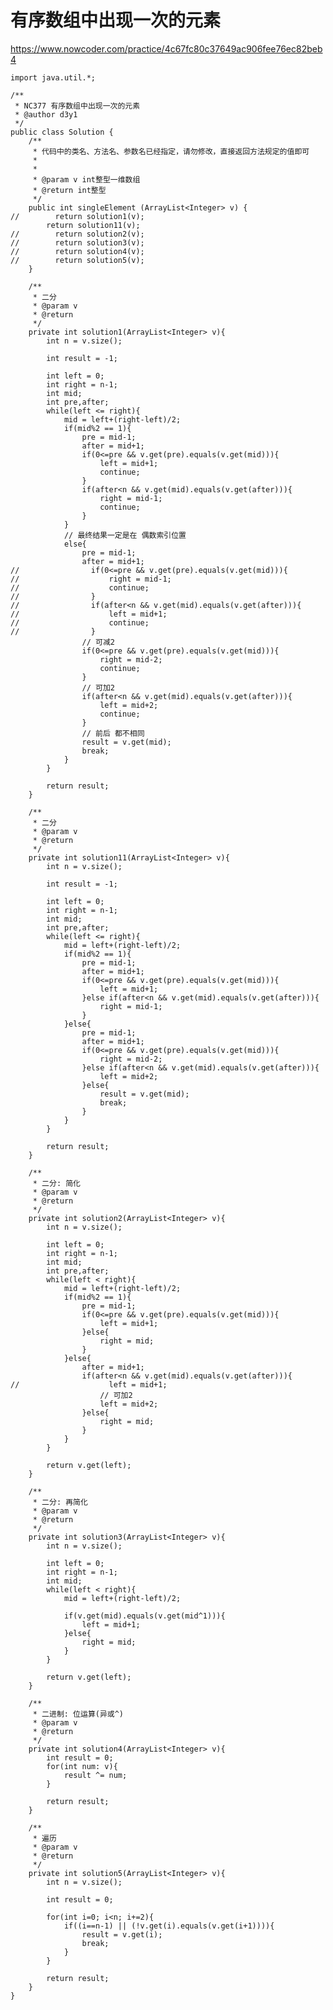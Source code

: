 # 有序数组中出现一次的元素
https://www.nowcoder.com/practice/4c67fc80c37649ac906fee76ec82beb4

    import java.util.*;
    
    /**
     * NC377 有序数组中出现一次的元素
     * @author d3y1
     */
    public class Solution {
        /**
         * 代码中的类名、方法名、参数名已经指定，请勿修改，直接返回方法规定的值即可
         *
         *
         * @param v int整型一维数组
         * @return int整型
         */
        public int singleElement (ArrayList<Integer> v) {
    //        return solution1(v);
            return solution11(v);
    //        return solution2(v);
    //        return solution3(v);
    //        return solution4(v);
    //        return solution5(v);
        }
    
        /**
         * 二分
         * @param v
         * @return
         */
        private int solution1(ArrayList<Integer> v){
            int n = v.size();
    
            int result = -1;
    
            int left = 0;
            int right = n-1;
            int mid;
            int pre,after;
            while(left <= right){
                mid = left+(right-left)/2;
                if(mid%2 == 1){
                    pre = mid-1;
                    after = mid+1;
                    if(0<=pre && v.get(pre).equals(v.get(mid))){
                        left = mid+1;
                        continue;
                    }
                    if(after<n && v.get(mid).equals(v.get(after))){
                        right = mid-1;
                        continue;
                    }
                }
                // 最终结果一定是在 偶数索引位置
                else{
                    pre = mid-1;
                    after = mid+1;
    //                if(0<=pre && v.get(pre).equals(v.get(mid))){
    //                    right = mid-1;
    //                    continue;
    //                }
    //                if(after<n && v.get(mid).equals(v.get(after))){
    //                    left = mid+1;
    //                    continue;
    //                }
                    // 可减2
                    if(0<=pre && v.get(pre).equals(v.get(mid))){
                        right = mid-2;
                        continue;
                    }
                    // 可加2
                    if(after<n && v.get(mid).equals(v.get(after))){
                        left = mid+2;
                        continue;
                    }
                    // 前后 都不相同
                    result = v.get(mid);
                    break;
                }
            }
    
            return result;
        }
    
        /**
         * 二分
         * @param v
         * @return
         */
        private int solution11(ArrayList<Integer> v){
            int n = v.size();
    
            int result = -1;
    
            int left = 0;
            int right = n-1;
            int mid;
            int pre,after;
            while(left <= right){
                mid = left+(right-left)/2;
                if(mid%2 == 1){
                    pre = mid-1;
                    after = mid+1;
                    if(0<=pre && v.get(pre).equals(v.get(mid))){
                        left = mid+1;
                    }else if(after<n && v.get(mid).equals(v.get(after))){
                        right = mid-1;
                    }
                }else{
                    pre = mid-1;
                    after = mid+1;
                    if(0<=pre && v.get(pre).equals(v.get(mid))){
                        right = mid-2;
                    }else if(after<n && v.get(mid).equals(v.get(after))){
                        left = mid+2;
                    }else{
                        result = v.get(mid);
                        break;
                    }
                }
            }
    
            return result;
        }
    
        /**
         * 二分: 简化
         * @param v
         * @return
         */
        private int solution2(ArrayList<Integer> v){
            int n = v.size();
    
            int left = 0;
            int right = n-1;
            int mid;
            int pre,after;
            while(left < right){
                mid = left+(right-left)/2;
                if(mid%2 == 1){
                    pre = mid-1;
                    if(0<=pre && v.get(pre).equals(v.get(mid))){
                        left = mid+1;
                    }else{
                        right = mid;
                    }
                }else{
                    after = mid+1;
                    if(after<n && v.get(mid).equals(v.get(after))){
    //                    left = mid+1;
                        // 可加2
                        left = mid+2;
                    }else{
                        right = mid;
                    }
                }
            }
    
            return v.get(left);
        }
    
        /**
         * 二分: 再简化
         * @param v
         * @return
         */
        private int solution3(ArrayList<Integer> v){
            int n = v.size();
    
            int left = 0;
            int right = n-1;
            int mid;
            while(left < right){
                mid = left+(right-left)/2;
    
                if(v.get(mid).equals(v.get(mid^1))){
                    left = mid+1;
                }else{
                    right = mid;
                }
            }
    
            return v.get(left);
        }
    
        /**
         * 二进制: 位运算(异或^)
         * @param v
         * @return
         */
        private int solution4(ArrayList<Integer> v){
            int result = 0;
            for(int num: v){
                result ^= num;
            }
    
            return result;
        }
    
        /**
         * 遍历
         * @param v
         * @return
         */
        private int solution5(ArrayList<Integer> v){
            int n = v.size();
    
            int result = 0;
    
            for(int i=0; i<n; i+=2){
                if((i==n-1) || (!v.get(i).equals(v.get(i+1)))){
                    result = v.get(i);
                    break;
                }
            }
    
            return result;
        }
    }
    

